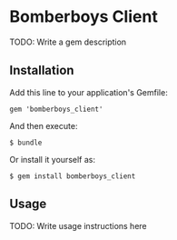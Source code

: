 # Bomberboys Client

TODO: Write a gem description

## Installation

Add this line to your application's Gemfile:

    gem 'bomberboys_client'

And then execute:

    $ bundle

Or install it yourself as:

    $ gem install bomberboys_client

## Usage

TODO: Write usage instructions here
